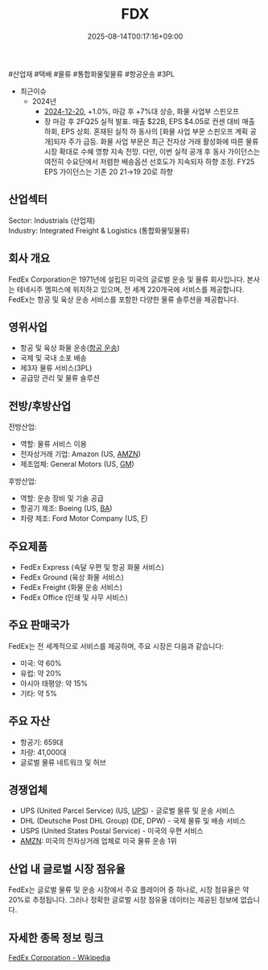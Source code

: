 ﻿---
title: "FDX"
date: 2025-08-14T00:17:16+09:00
lastmod: 2025-08-14T00:17:16+09:00
type: docs
sidebar:
  open: true
weight: 340
---
<div style="display:none">
  <meta property="article:published_time" content="2025-08-13T15:17:16Z" />
  <meta property="article:modified_time" content="2025-08-13T15:17:16Z" />
</div>
#산업재 #택배 #물류 #통합화물및물류 #항공운송 #3PL

- 최근이슈
	- 2024년
		- [2024-12-20](/daily-summary/2024-12-20/), +1.0%, 마감 후 +7%대 상승, 화물 사업부 스핀오프
		- 장 마감 후 2FQ25 실적 발표. 매출 $22B, EPS $4.05로 컨센 대비 매출 하회, EPS 상회. 혼재된 실적 하 동사의 [화물 사업 부문 스핀오프 계획 공개]되자 주가 급등. 화물 사업 부문은 최근 전자상 거래 활성화에 따른 물류 시장 확대로 수혜 영향 지속 전망. 다만, 이번 실적 공개 후 동사 가이던스는 여전히 수요단에서 저렴한 배송옵션 선호도가 지속되자 하향 조정. FY25 EPS 가이던스는 기존 $20~$21→$19~$20로 하향

## 산업섹터

Sector: Industrials (산업재)  
Industry: Integrated Freight & Logistics (통합화물및물류)

## 회사 개요

FedEx Corporation은 1971년에 설립된 미국의 글로벌 운송 및 물류 회사입니다. 본사는 테네시주 멤피스에 위치하고 있으며, 전 세계 220개국에 서비스를 제공합니다. FedEx는 항공 및 육상 운송 서비스를 포함한 다양한 물류 솔루션을 제공합니다.

## 영위사업

- 항공 및 육상 화물 운송([항공 운송](/industry-study/항공-운송/))
- 국제 및 국내 소포 배송
- 제3자 물류 서비스(3PL)
- 공급망 관리 및 물류 솔루션

## 전방/후방산업

전방산업:

- 역할: 물류 서비스 이용
- 전자상거래 기업: Amazon (US, [AMZN](/company-analysis/amzn/))
- 제조업체: General Motors (US, [GM](/company-analysis/gm/))

후방산업:

- 역할: 운송 장비 및 기술 공급
- 항공기 제조: Boeing (US, [BA](/company-analysis/ba/))
- 차량 제조: Ford Motor Company (US, [F](/company-analysis/f/))

## 주요제품

- FedEx Express (속달 우편 및 항공 화물 서비스)
- FedEx Ground (육상 화물 서비스)
- FedEx Freight (화물 운송 서비스)
- FedEx Office (인쇄 및 사무 서비스)

## 주요 판매국가

FedEx는 전 세계적으로 서비스를 제공하며, 주요 시장은 다음과 같습니다:

- 미국: 약 60%
- 유럽: 약 20%
- 아시아 태평양: 약 15%
- 기타: 약 5%

## 주요 자산

- 항공기: 659대
- 차량: 41,000대
- 글로벌 물류 네트워크 및 허브

## 경쟁업체

- UPS (United Parcel Service) (US, [UPS](/company-analysis/ups/)) - 글로벌 물류 및 운송 서비스
- DHL (Deutsche Post DHL Group) (DE, DPW) - 국제 물류 및 배송 서비스
- USPS (United States Postal Service) - 미국의 우편 서비스
- [AMZN](/company-analysis/amzn/): 미국의 전자상거래 업체로 미국 물류 운송 1위

## 산업 내 글로벌 시장 점유율

FedEx는 글로벌 물류 및 운송 시장에서 주요 플레이어 중 하나로, 시장 점유율은 약 20%로 추정됩니다. 그러나 정확한 글로벌 시장 점유율 데이터는 제공된 정보에 없습니다.

## 자세한 종목 정보 링크

[FedEx Corporation - Wikipedia](https://ko.wikipedia.org/wiki/%ED%8E%98%EB%8D%B1%EC%8A%A4)
